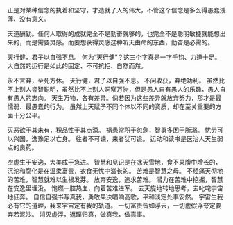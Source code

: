 正是对某种信念的执着和坚守，才造就了人的伟大，不管这个信念是多么得愚蠢浅薄、没有意义。


天道酬勤。任何人取得的成就完全不是勤奋就够的，也完全不是聪明敏捷就能想出来的，而是需要灵感。而要想获得灵感这种听天由命的东西，勤奋是必需的。



天行健，君子以自强不息。
何为“天行健”？这三个字真是一字千钧、力道十足。大自然的运行是如此的固定、不可抗拒、自然而然。



永不言弃，至死方休。
天行健，君子以自强不息。
不问收获，弃绝功利。
虽然比不上别人睿智聪明，虽然比不上别人洞察万物，但是愚人自有愚人的乐趣，愚人自有愚人的志向。
天生万物，各有差异。倘若因为这些差异就放弃努力，那才是最懦弱、最愚蠢的行为。
虽然上天赋予不同个体以不同的资质，却在至关重要的方面十分公平。


灭恶欲于其未有，积品性于其点滴。
祸患常积于忽危，智勇多困于所溺。
忧劳可以兴国，逸豫足以亡身。
往者不可谏，来者犹可追。
运动和读书是医治人天生弱点的良药。



空虚生于安逸，大美成于急进。
智慧和见识是在冰天雪地，食不果腹中增长的，沉沦和腐化是在温柔富贵，衣食无忧中滋长的。
苦难是智慧之母。
不经痛天彻地的苦难，智慧就难以生根发芽。
放弃安逸，追求苦难。
潜力在苦难中挖掘，智慧在安逸里埋没。
饱燃一腔热血，向着苦难进军。
去天旋地转地思考，去叱咤宇宙地狂奔。
自信自强书写真我，勇敢果决唱响高歌，平和淡定处事安然。
宇宙生我必有它的道理，我来宇宙定有我的轨道。
一切富贵皆如浮云，一切虚假浮夸定要弃若泥沙。
消灭虚浮，返璞归真，做真我，做真事。

